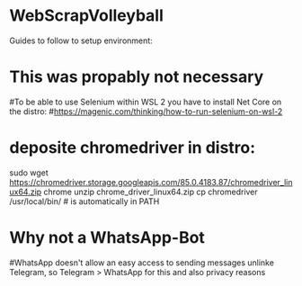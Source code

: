 # WebScrapVolleyball

Guides to follow to setup environment:

# This was propably not necessary
#To be able to use Selenium within WSL 2 you have to install Net Core on the distro:
#https://magenic.com/thinking/how-to-run-selenium-on-wsl-2

# deposite chromedriver in distro:
  sudo wget https://chromedriver.storage.googleapis.com/85.0.4183.87/chromedriver_linux64.zip chrome
  unzip chrome_driver_linux64.zip
  cp chromedriver /usr/local/bin/  # is automatically in PATH


# Why not a WhatsApp-Bot
#WhatsApp doesn't allow an easy access to sending messages unlinke Telegram, so Telegram > WhatsApp for this and also privacy reasons

